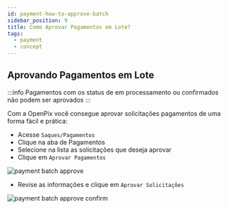 ```yaml
---
id: payment-how-to-approve-batch
sidebar_position: 9
title: Como Aprovar Pagamentos em Lote?
tags:
  - payment
  - concept
---
```


## Aprovando Pagamentos em Lote

:::info
Pagamentos com os status de em processamento ou confirmados não podem ser aprovados
:::

Com a OpenPix você consegue aprovar solicitações pagamentos de uma forma fácil e prática:

- Acesse `Saques/Pagamentos`
- Clique na aba de Pagamentos
- Selecione na lista as solicitações que deseja aprovar
- Clique em `Aprovar Pagamentos`

![payment batch approve](/img/payment/payment-batch-approve.png)

- Revise as informações e clique em `Aprovar Solicitações`

![payment batch approve confirm](/img/payment/payment-batch-approve-confirm.png)
